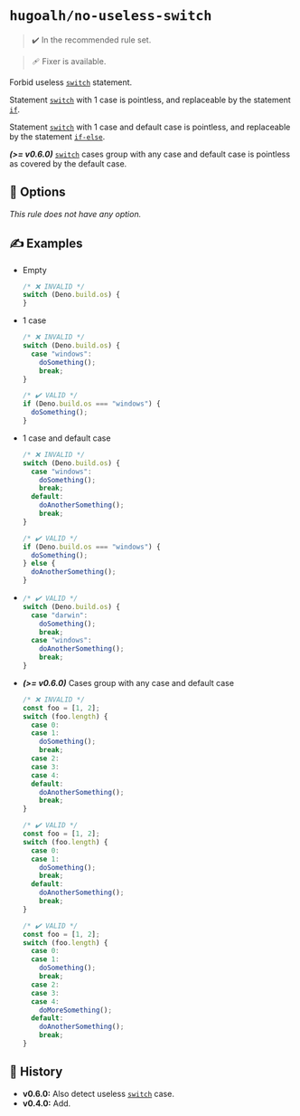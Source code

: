 # `hugoalh/no-useless-switch`

> ✔️ In the recommended rule set.

> 🩹 Fixer is available.

Forbid useless [`switch`][ecmascript-switch] statement.

Statement [`switch`][ecmascript-switch] with 1 case is pointless, and replaceable by the statement [`if`][ecmascript-if].

Statement [`switch`][ecmascript-switch] with 1 case and default case is pointless, and replaceable by the statement [`if-else`][ecmascript-if].

***(\>= v0.6.0)*** [`switch`][ecmascript-switch] cases group with any case and default case is pointless as covered by the default case.

## 🔧 Options

*This rule does not have any option.*

## ✍️ Examples

- Empty
  ```ts
  /* ❌ INVALID */
  switch (Deno.build.os) {
  }
  ```
- 1 case
  ```ts
  /* ❌ INVALID */
  switch (Deno.build.os) {
    case "windows":
      doSomething();
      break;
  }

  /* ✔️ VALID */
  if (Deno.build.os === "windows") {
    doSomething();
  }
  ```
- 1 case and default case
  ```ts
  /* ❌ INVALID */
  switch (Deno.build.os) {
    case "windows":
      doSomething();
      break;
    default:
      doAnotherSomething();
      break;
  }

  /* ✔️ VALID */
  if (Deno.build.os === "windows") {
    doSomething();
  } else {
    doAnotherSomething();
  }
  ```
- ```ts
  /* ✔️ VALID */
  switch (Deno.build.os) {
    case "darwin":
      doSomething();
      break;
    case "windows":
      doAnotherSomething();
      break;
  }
  ```
- ***(\>= v0.6.0)*** Cases group with any case and default case
  ```ts
  /* ❌ INVALID */
  const foo = [1, 2];
  switch (foo.length) {
    case 0:
    case 1:
      doSomething();
      break;
    case 2:
    case 3:
    case 4:
    default:
      doAnotherSomething();
      break;
  }

  /* ✔️ VALID */
  const foo = [1, 2];
  switch (foo.length) {
    case 0:
    case 1:
      doSomething();
      break;
    default:
      doAnotherSomething();
      break;
  }

  /* ✔️ VALID */
  const foo = [1, 2];
  switch (foo.length) {
    case 0:
    case 1:
      doSomething();
      break;
    case 2:
    case 3:
    case 4:
      doMoreSomething();
    default:
      doAnotherSomething();
      break;
  }
  ```

## 📜 History

- **v0.6.0:** Also detect useless [`switch`][ecmascript-switch] case.
- **v0.4.0:** Add.

[ecmascript-if]: https://developer.mozilla.org/en-US/docs/Web/JavaScript/Reference/Statements/if...else
[ecmascript-switch]: https://developer.mozilla.org/en-US/docs/Web/JavaScript/Reference/Statements/switch
